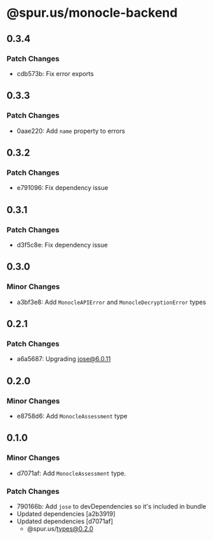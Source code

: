 # @spur.us/monocle-backend

## 0.3.4

### Patch Changes

- cdb573b: Fix error exports

## 0.3.3

### Patch Changes

- 0aae220: Add `name` property to errors

## 0.3.2

### Patch Changes

- e791096: Fix dependency issue

## 0.3.1

### Patch Changes

- d3f5c8e: Fix dependency issue

## 0.3.0

### Minor Changes

- a3bf3e8: Add `MonocleAPIError` and `MonocleDecryptionError` types

## 0.2.1

### Patch Changes

- a6a5687: Upgrading jose@6.0.11

## 0.2.0

### Minor Changes

- e8758d6: Add `MonocleAssessment` type

## 0.1.0

### Minor Changes

- d7071af: Add `MonocleAssessment` type.

### Patch Changes

- 790166b: Add `jose` to devDependencies so it's included in bundle
- Updated dependencies [a2b3919]
- Updated dependencies [d7071af]
  - @spur.us/types@0.2.0
